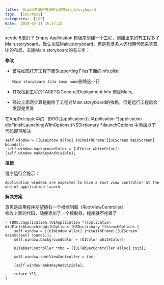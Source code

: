 ```yaml
---
title:  Xcode中如何去掉默认的Main.storyboard
tags:  [iOS-WIKI]
categories:  [iOS]
date:  2018-06-11 16:17:22
---
```


xcode 6取消了 Empty Application 模板来创建一个工程，创建出来的有工程多了Main.storyboard，默认加载Main.storyboard，但是有很多人还想用代码来实现UI的布局，去除Main.storyboard的有三步：

**修改**  

* 首先如图打开工程下面Supporting Files下面的Info.plist

	`Main storyboard file base name`删除这一行


* 其次找到工程的TAGETS/General/Deployment Info 删除Main。


* 经过上面两步算是删除了工程对Main.storyboard的依赖，但是运行工程后会发现是黑屏

在AppDelegate中的- (BOOL)application:(UIApplication *)application didFinishLaunchingWithOptions:(NSDictionary *)launchOptions 中添加以下代码即可解决

```
self.window = [[UIWindow alloc] initWithFrame:[[UIScreen mainScreen] bounds]];
 self.window.backgroundColor = [UIColor whiteColor];
[self.window makeKeyAndVisible];
```

**报错**  

程序运行会提示：

```
Application windows are expected to have a root view controller at the end of application launch
```
**解决方案** 

意思是应用程序期望拥有一个根控制器（RootViewController）  
修改上面的代码，随便添加了一个控制器，程序就不抱错了

```
- (BOOL)application:(UIApplication *)application didFinishLaunchingWithOptions:(NSDictionary *)launchOptions {
    self.window = [[UIWindow alloc] initWithFrame:[[UIScreen mainScreen] bounds]];
    self.window.backgroundColor = [UIColor whiteColor];

    UITabBarController *tbc = [[UITabBarController alloc] init];

    self.window.rootViewController = tbc;

    [self.window makeKeyAndVisible];

    return YES;
}
```